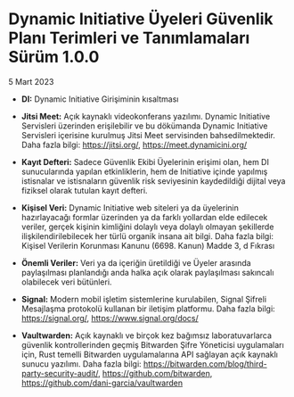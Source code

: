 # Dynamic Initiative Üyeleri Güvenlik Planı Terimleri ve Tanımlamaları Sürüm 1.0.0
5 Mart 2023

- **DI:** Dynamic Initiative Girişiminin kısaltması

- **Jitsi Meet:** Açık kaynaklı videokonferans yazılımı. Dynamic Initiative Servisleri üzerinden erişilebilir ve bu dökümanda Dynamic Initiative Servisleri içerisine kurulmuş Jitsi Meet servisinden bahsedilmektedir. Daha fazla bilgi: https://jitsi.org/, https://meet.dynamicini.org/

- **Kayıt Defteri:** Sadece Güvenlik Ekibi Üyelerinin erişimi olan, hem DI sunucularında yapılan etkinliklerin, hem de Initiative içinde yapılmış istisnalar ve istisnaların güvenlik risk seviyesinin kaydedildiği dijital veya fiziksel olarak tutulan kayıt defteri.

- **Kişisel Veri:** Dynamic Initiative web siteleri ya da üyelerinin hazırlayacağı formlar üzerinden ya da farklı yollardan elde edilecek veriler, gerçek kişinin kimliğini dolaylı veya dolaylı olmayan şekillerde ilişkilendirilebilecek her türlü organik insana ait bilgi. Daha fazla bilgi: Kişisel Verilerin Korunması Kanunu (6698. Kanun) Madde 3, d Fıkrası

- **Önemli Veriler:** Veri ya da içeriğin üretildiği ve Üyeler arasında paylaşılması planlandığı anda halka açık olarak paylaşılması sakıncalı olabilecek veri bütünleri.

- **Signal:** Modern mobil işletim sistemlerine kurulabilen, Signal Şifreli Mesajlaşma protokolü kullanan bir iletişim platformu. Daha fazla bilgi: https://signal.org/, https://www.signal.org/docs/

- **Vaultwarden:** Açık kaynaklı ve birçok kez bağımsız laboratuvarlarca güvenlik kontrollerinden geçmiş Bitwarden Şifre Yöneticisi uygulamaları için, Rust temelli Bitwarden uygulamalarına API sağlayan açık kaynaklı sunucu yazılımı. Daha fazla bilgi: https://bitwarden.com/blog/third-party-security-audit/, https://github.com/bitwarden, https://github.com/dani-garcia/vaultwarden